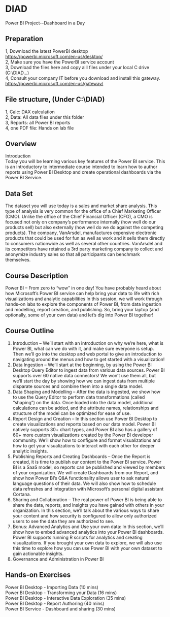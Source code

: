
# DIAD
Power BI Project--Dashboard in a Day

## Preparation
1, Download the latest PowerBI desktop</br>
https://powerbi.microsoft.com/en-us/desktop/ </br>
2, Make sure you have the PowerBI service account </br>
3, Download the files here and copy alll files under your local C drive (C:\DIAD\...) </br>
4, <Optional> Consult your company IT before you download and install this gateway.
https://powerbi.microsoft.com/en-us/gateway/

## File structure, (Under C:\DIAD\) </br>
1, Calc: DAX calculation </br>
2, Data: All data files under this folder </br>
3, Reports: all Power BI reports</br>
4, one PDF file: Hands on lab file</br>


## Overview
Introduction</br>
Today you will be learning various key features of the Power BI service. This is an introductory to intermediate course intended to learn how to author reports using Power BI Desktop and create operational dashboards via the Power BI Service.


## Data Set
The dataset you will use today is a sales and market share analysis. This type of analysis is very common for the office of a Chief Marketing Officer (CMO). Unlike the office of the Chief Financial Officer (CFO), a CMO is focused not only on company’s performance internally (how well do our products sell) but also externally (how well do we do against the competing products).
The company, VanArsdel, manufactures expensive electronic products that could be used for fun as well as work and it sells them directly to consumers nationwide as well as several other countries. VanArsdel and its competitors have retained a 3rd party marketing company to collect and anonymize industry sales so that all participants can benchmark themselves.

## Course Description

Power BI – From zero to “wow” in one day!
You have probably heard about how Microsoft’s Power BI service can help bring your data to life with rich visualizations and analytic capabilities In this session, we will work through hands-on labs to explore the components of Power BI, from data ingestion and modelling, report creation, and publishing.  So, bring your laptop (and optionally, some of your own data) and let’s dig into Power BI together!
 

## Course Outline
 
1.	Introduction – We’ll start with an introduction on why we’re here, what is Power BI, what can we do with it, and make sure everyone is setup. Then we’ll go into the desktop and web portal to give an introduction to navigating around the menus and how to get started with a visualization!
2.	Data Ingestion – We’ll start at the beginning, by using the Power BI Desktop Query Editor to ingest data from various data sources.  Power BI supports over 60 native data connectors!  We won’t use them all, but we’ll start the day by showing how we can ingest data from multiple disparate sources and combine them into a single data model. 
3.	Data Shaping and Modelling – After the data is ingested, we show how to use the Query Editor to perform data transformations (called “shaping”) on the data.  Once loaded into the data model, additional calculations can be added, and the attribute names, relationships and structure of the model can be optimized for ease of use.
4.	Report Design and Creation – In this section use Power BI Desktop to create visualizations and reports based on our data model.  Power BI natively supports 30+ chart types, and Power BI also has a gallery of 60+ more custom visualizations created by the Power BI developer community.  We’ll show how to configure and format visualizations and how to get your visualizations to interact with each other for deeper analytic insights.
5.	Publishing Reports and Creating Dashboards – Once the Report is created, it is time to publish our content to the Power BI service.  Power BI is a SaaS model, so reports can be published and viewed by members of your organization.  We will create Dashboards from our Report, and show how Power BI’s Q&A functionality allows user to ask natural language questions of their data.  We will also show how to schedule data refreshes and integration with Microsoft’s personal digital assistant Cortana.
6.	Sharing and Collaboration – The real power of Power BI is being able to share the data, reports, and insights you have gained with others in your organization.  In this section, we’ll talk about the various ways to share your content and how security is configured to allow only authorized users to see the data they are authorized to see.
7.	Bonus: Advanced Analytics and Use your own data: In this section, we’ll show how to embed advanced analytics into your Power BI dashboards.  Power BI supports running R scripts for analytics and creating visualizations.  If you brought your own data to explore, we will also use this time to explore how you can use Power BI with your own dataset to gain actionable insights.  
8. Governance and Administration in Power BI


## Hands-on Exercises</br>
Power BI Desktop - Importing Data (10 mins)</br>
Power BI Desktop - Transforming your Data (16 mins)</br>
Power BI Desktop - Interactive Data Exploration (35 mins)</br>
Power BI Desktop - Report Authoring (40 mins)</br>
Power BI Service - Dashboard and sharing (30 mins)</br>
